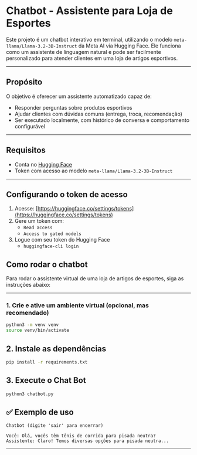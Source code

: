# Chatbot - Assistente para Loja de Esportes

Este projeto é um chatbot interativo em terminal, utilizando o modelo `meta-llama/Llama-3.2-3B-Instruct` da Meta AI via Hugging Face. Ele funciona como um assistente de linguagem natural e pode ser facilmente personalizado para atender clientes em uma loja de artigos esportivos.

---

## Propósito

O objetivo é oferecer um assistente automatizado capaz de:
- Responder perguntas sobre produtos esportivos
- Ajudar clientes com dúvidas comuns (entrega, troca, recomendação)
- Ser executado localmente, com histórico de conversa e comportamento configurável

---

## Requisitos

- Conta no [Hugging Face](https://huggingface.co/)
- Token com acesso ao modelo `meta-llama/Llama-3.2-3B-Instruct`

---

## Configurando o token de acesso

1. Acesse: [https://huggingface.co/settings/tokens](https://huggingface.co/settings/tokens)
2. Gere um token com:
   - `Read access`
   - `Access to gated models`
3. Logue com seu token do Hugging Face
   - `huggingface-cli login`

## Como rodar o chatbot

Para rodar o assistente virtual de uma loja de artigos de esportes, siga as instruções abaixo:

---

### 1. Crie e ative um ambiente virtual (opcional, mas recomendado)

```bash
python3 -m venv venv
source venv/bin/activate
```

## 2. Instale as dependências

```bash
pip install -r requirements.txt
```

## 3. Execute o Chat Bot

```bash
python3 chatbot.py
```


## ✅ Exemplo de uso

    Chatbot (digite 'sair' para encerrar)

    Você: Olá, vocês têm tênis de corrida para pisada neutra?
    Assistente: Claro! Temos diversas opções para pisada neutra...


---